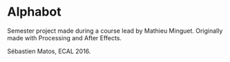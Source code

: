 # Alphabot

Semester project made during a course lead by Mathieu Minguet.
Originally made with Processing and After Effects.

Sébastien Matos, ECAL 2016.
